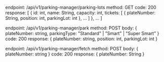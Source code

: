 endpoint: /api/v1/parking-manager/parking-lots
method: GET
code: 200
response: 
[
    {
        id: int,
        name: String,
        capacity: int,
        tickets: 
        [
            {
                plateNumber: String,
                position: int,
                parkingLot: int
            },
            ...
        ]
    },
    ...
]

endpoint: /api/v1/parking-manager/park
method: POST
body: 
{
    plateNumber: string,
    parkingType: "Standard" | "Smart" | "Super Smart"
}
code: 200
response:
{
    plateNumber: string,
    position: int,
    parkingLot: int
}

endpoint: /api/v1/parking-manager/fetch
method: POST
body: 
{
    plateNumber: string
}
code: 200
response:
{
    plateNumber: String
}
            